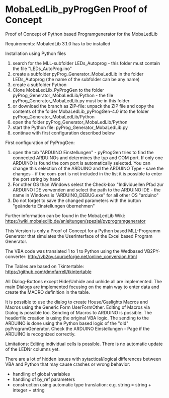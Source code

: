 # MobaLedLib_pyProgGen Proof of Concept
Proof of Concept of Python based Programgenerator for the MobaLedLib


Requirements:
MobaledLib 3.1.0 has to be installed



Installation using Python files
1. search for the MLL-subfolder LEDs_Autoprog - this folder must contain the file "LEDs_AutoProg.ino"
2. create a subfolder pyProg_Generator_MobaLedLib in the folder LEDs_Autoprog (the name of the subfolder can be any name)
3. create a subfolder Python
4. Clone MobaLedLib_PyProgGen to the folder pyProg_Generator_MobaLedLib/Python - the file pyProg_Generator_MobaLedLib.py must be in this folder
5. or download the branch as ZIP-file: unpack the ZIP file and copy the contents of the folder MobaLedLib_pyProgGen-4.0 into the folder pyProg_Generator_MobaLedLib/Python
6. open the folder pyProg_Generator_MobaLedLib/Python
7. start the Python file: pyProg_Generator_MobaLedLib.py
8. continue with first configuration described below

First configuration of PyProgGen:
1. open the tab "ARDUINO Einstellungen" - pyProgGen tries to find the connected ARDUINOs and determines the typ and COM port. If only one ARDUINO is found the com port is automatically selected. You can change this selection of the ARDUINO and the ARDUINO Type - save the changes - if the com-port is not included in the list it is possible to enter the port string by hand
2. For other OS than Windows select the Check-box "Individuellen Pfad zur ARDUINO IDE verwenden and select the path to the ARDUINO IDE - the name in Windows is "ARDUINO_DEBUG.exe" for all other OS "arduino"
3. Do not forget to save the changed parameters with the button "geänderte Einstellungen übernehmen"

Further information can be found in the MobaLedLib Wiki: https://wiki.mobaledlib.de/anleitungen/spezial/pyprogramgenerator


This Version is only a Proof of Concept for a Python based MLL-Programm Generator that simulates the UserInterface of the Excel based Program Generator.

The VBA code was translated 1 to 1 to Python using the Wedbased VB2PY-converter: http://vb2py.sourceforge.net/online_conversion.html

The Tables are based on Tkintertable: https://github.com/dmnfarrell/tkintertable

All Dialog-Buttons except Hide/Unhide and unhide all are implemented.
The main Dialogs are implemented focusing on the main way to enter data and create the MACRO definition in the table.

It is possible to use the dialog to create House/Gaslights Macros and Macros using the Generic Form UserFormOther. Editing of Macros via Dialog is possible too.
Sending of Macros to ARDUINO is possible. The headerfile creation is using the original VBA logic. The sending to the ARDUINO is done using the Python based logic of the "old" pyProgramGenerator. Check the ARDUINO Einstellungen - Page if the ARDUINO is recognized correctly.

Limitations:
Editing individual cells is possible. There is no automatic update of the LEDNr columns yet.

There are a lot of hidden issues with sytactical/logical differences between VBA and Python that may cause crashes or wrong behavior:
- handling of global variables
- handling of by_ref parameters
- construction using automatic type translation: e.g. string = string + integer + string






